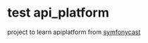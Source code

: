 # test api_platform
project to learn apiplatform from [symfonycast](https://symfonycasts.com/screencast/api-platform)
